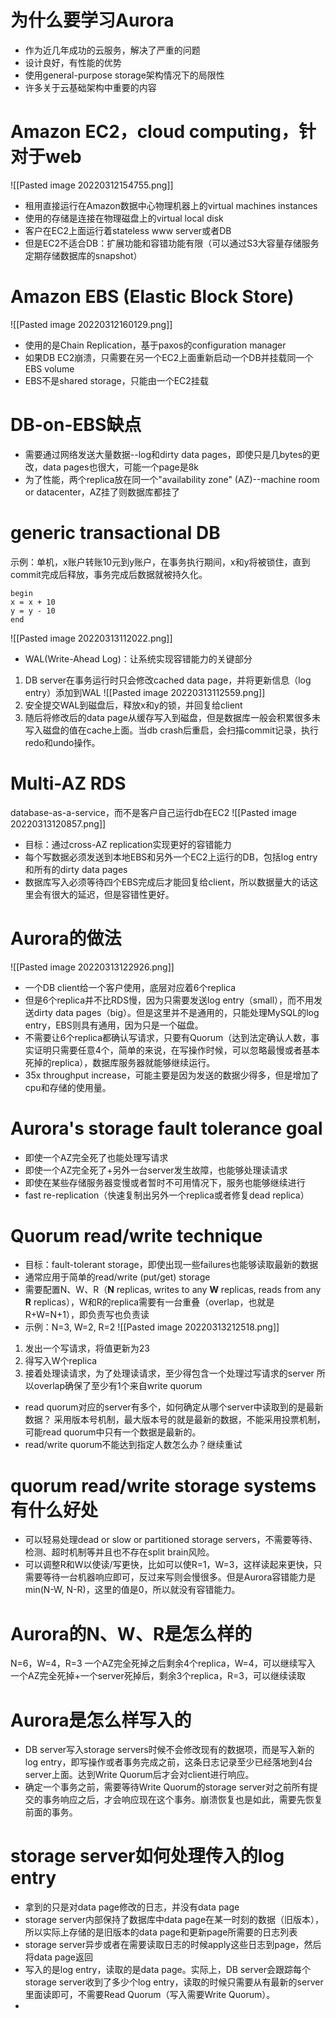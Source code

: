 # 为什么要学习Aurora
- 作为近几年成功的云服务，解决了严重的问题
- 设计良好，有性能的优势
- 使用general-purpose storage架构情况下的局限性
- 许多关于云基础架构中重要的内容
# Amazon EC2，cloud computing，针对于web
![[Pasted image 20220312154755.png]]
- 租用直接运行在Amazon数据中心物理机器上的virtual machines instances
- 使用的存储是连接在物理磁盘上的virtual local disk
- 客户在EC2上面运行着stateless www server或者DB
- 但是EC2不适合DB：扩展功能和容错功能有限（可以通过S3大容量存储服务定期存储数据库的snapshot）
# Amazon EBS (Elastic Block Store)
![[Pasted image 20220312160129.png]]
- 使用的是Chain Replication，基于paxos的configuration manager
- 如果DB EC2崩溃，只需要在另一个EC2上面重新启动一个DB并挂载同一个EBS volume
- EBS不是shared storage，只能由一个EC2挂载
# DB-on-EBS缺点
- 需要通过网络发送大量数据--log和dirty data pages，即使只是几bytes的更改，data pages也很大，可能一个page是8k
- 为了性能，两个replica放在同一个"availability zone" (AZ)--machine room or datacenter，AZ挂了则数据库都挂了
# generic transactional DB
示例：单机，x账户转账10元到y账户，在事务执行期间，x和y将被锁住，直到commit完成后释放，事务完成后数据就被持久化。
```
begin
x = x + 10
y = y - 10
end
```
![[Pasted image 20220313112022.png]]
- WAL(Write-Ahead Log)：让系统实现容错能力的关键部分
1. DB server在事务运行时只会修改cached data page，并将更新信息（log entry）添加到WAL
![[Pasted image 20220313112559.png]]
2. 安全提交WAL到磁盘后，释放x和y的锁，并回复给client
3. 随后将修改后的data page从缓存写入到磁盘，但是数据库一般会积累很多未写入磁盘的值在cache上面。当db crash后重启，会扫描commit记录，执行redo和undo操作。
# Multi-AZ RDS
database-as-a-service，而不是客户自己运行db在EC2
![[Pasted image 20220313120857.png]]
- 目标：通过cross-AZ replication实现更好的容错能力
- 每个写数据必须发送到本地EBS和另外一个EC2上运行的DB，包括log entry和所有的dirty data pages
- 数据库写入必须等待四个EBS完成后才能回复给client，所以数据量大的话这里会有很大的延迟，但是容错性更好。
# Aurora的做法
![[Pasted image 20220313122926.png]]
- 一个DB client给一个客户使用，底层对应着6个replica
- 但是6个replica并不比RDS慢，因为只需要发送log entry（small），而不用发送dirty data pages（big）。但是这里并不是通用的，只能处理MySQL的log entry，EBS则具有通用，因为只是一个磁盘。
- 不需要让6个replica都确认写请求，只要有Quorum（达到法定确认人数，事实证明只需要任意4个，简单的来说，在写操作时候，可以忽略最慢或者基本死掉的replica），数据库服务器就能够继续运行。
- 35x throughput increase，可能主要是因为发送的数据少得多，但是增加了cpu和存储的使用量。
# Aurora's storage fault tolerance goal
- 即使一个AZ完全死了也能处理写请求
- 即使一个AZ完全死了+另外一台server发生故障，也能够处理读请求
- 即使在某些存储服务器变慢或者暂时不可用情况下，服务也能够继续进行
- fast re-replication（快速复制出另外一个replica或者修复dead replica）
# Quorum read/write technique
- 目标：fault-tolerant storage，即使出现一些failures也能够读取最新的数据
- 通常应用于简单的read/write (put/get) storage
- 需要配置N、W、R（**N** replicas, writes to any **W** replicas,  reads from any **R** replicas），W和R的replica需要有一台重叠（overlap，也就是R+W=N+1），即负责写也负责读
- 示例：N=3, W=2, R=2
![[Pasted image 20220313212518.png]]
1. 发出一个写请求，将值更新为23
2. 得写入W个replica
3. 接着处理读请求，为了处理读请求，至少得包含一个处理过写请求的server
所以overlap确保了至少有1个来自write quorum
- read quorum对应的server有多个，如何确定从哪个server中读取到的是最新数据？
采用版本号机制，最大版本号的就是最新的数据，不能采用投票机制，可能read quorum中只有一个数据是最新的。
- read/write quorum不能达到指定人数怎么办？继续重试
# quorum read/write storage systems有什么好处
- 可以轻易处理dead or slow or partitioned storage servers，不需要等待、检测、超时机制等并且也不存在split brain风险。
- 可以调整R和W以使读/写更快，比如可以使R=1，W=3，这样读起来更快，只需要等待一台机器响应即可，反过来写则会慢很多。但是Aurora容错能力是min(N-W, N-R)，这里的值是0，所以就没有容错能力。
# Aurora的N、W、R是怎么样的
N=6，W=4，R=3
一个AZ完全死掉之后剩余4个replica，W=4，可以继续写入
一个AZ完全死掉+一个server死掉后，剩余3个replica，R=3，可以继续读取
# Aurora是怎么样写入的
- DB server写入storage servers时候不会修改现有的数据项，而是写入新的log entry，即写操作或者事务完成之前，这条日志记录至少已经落地到4台server上面。达到Write Quorum后才会对client进行响应。
- 确定一个事务之前，需要等待Write Quorum的storage server对之前所有提交的事务响应之后，才会响应现在这个事务。崩溃恢复也是如此，需要先恢复前面的事务。
# storage server如何处理传入的log entry
- 拿到的只是对data page修改的日志，并没有data page
- storage server内部保持了数据库中data page在某一时刻的数据（旧版本），所以实际上存储的是旧版本的data page和更新page所需要的日志列表
- storage server异步或者在需要读取日志的时候apply这些日志到page，然后将data page返回
- 写入的是log entry，读取的是data page。实际上，DB server会跟踪每个storage server收到了多少个log entry，读取的时候只需要从有最新的server里面读即可，不需要Read Quorum（写入需要Write Quorum）。
- 

